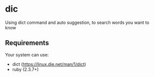# dic
Using dict command and auto suggestion, to search words you want to know

## Requirements
Your system can use:
- dict (https://linux.die.net/man/1/dict)
- ruby (2.3.7+)
